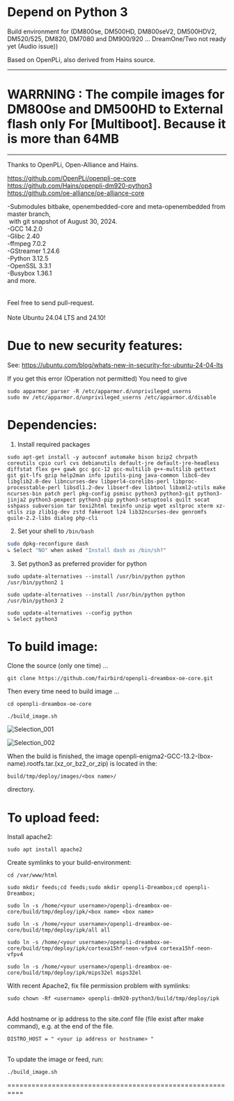 # Depend on Python 3

Build environment for (DM800se, DM500HD, DM800seV2, DM500HDV2, DM520/525, DM820, DM7080 and DM900/920 ... DreamOne/Two not ready yet (Audio issue))

Based on OpenPLi, also derived from Hains source.<br>

 ***************************************************************************************************************************
# WARRNING : The compile images for DM800se and DM500HD to External flash only For [Multiboot]. Because it is more than 64MB
 ***************************************************************************************************************************

Thanks to OpenPLi, Open-Alliance and Hains.

https://github.com/OpenPLi/openpli-oe-core<br>
https://github.com/Hains/openpli-dm920-python3<br>
https://github.com/oe-alliance/oe-alliance-core


-Submodules bitbake, openembedded-core and meta-openembedded from master branch,<br>
&nbsp;with git snapshot of August 30, 2024.<br>
-GCC 14.2.0<br>
-Glibc 2.40<br>
-ffmpeg 7.0.2<br>
-GStreamer 1.24.6<br>
-Python 3.12.5<br>
-OpenSSL 3.3.1<br>
-Busybox 1.36.1<br>
and more.<br>
<br>
<br>
Feel free to send pull-request.
<br>
<br>
Note Ubuntu 24.04 LTS and 24.10!<br>

# Due to new security features:

See:
https://ubuntu.com/blog/whats-new-in-security-for-ubuntu-24-04-lts

If you get this error (Operation not permitted) You need to give
```
sudo apparmor_parser -R /etc/apparmor.d/unprivileged_userns
sudo mv /etc/apparmor.d/unprivileged_userns /etc/apparmor.d/disable
```
# Dependencies:
1. Install required packages
```
sudo apt-get install -y autoconf automake bison bzip2 chrpath coreutils cpio curl cvs debianutils default-jre default-jre-headless diffstat flex g++ gawk gcc gcc-12 gcc-multilib g++-multilib gettext git git-lfs gzip help2man info iputils-ping java-common libc6-dev libglib2.0-dev libncurses-dev libperl4-corelibs-perl libproc-processtable-perl libsdl1.2-dev libserf-dev libtool libxml2-utils make ncurses-bin patch perl pkg-config psmisc python3 python3-git python3-jinja2 python3-pexpect python3-pip python3-setuptools quilt socat sshpass subversion tar texi2html texinfo unzip wget xsltproc xterm xz-utils zip zlib1g-dev zstd fakeroot lz4 lib32ncurses-dev genromfs guile-2.2-libs dialog php-cli
```
2. Set your shell to `/bin/bash`
```sh
sudo dpkg-reconfigure dash
↳ Select "NO" when asked "Install dash as /bin/sh?"
```
3. Set python3 as preferred provider for python
```
sudo update-alternatives --install /usr/bin/python python /usr/bin/python2 1

sudo update-alternatives --install /usr/bin/python python /usr/bin/python3 2

sudo update-alternatives --config python
↳ Select python3
```
# To build image:
Clone the source (only one time) ...
```
git clone https://github.com/fairbird/openpli-dreambox-oe-core.git
```
Then every time need to build image ...
```
cd openpli-dreambox-oe-core

./build_image.sh
```
![Selection_001](https://user-images.githubusercontent.com/1761779/130413731-c24a2ddd-ca71-437e-8734-bdfc2f8729ff.png)

![Selection_002](https://user-images.githubusercontent.com/1761779/130413735-8f2a0caf-e3f7-4264-b33e-b474ac13d245.png)

When the build is finished, the image openpli-enigma2-GCC-13.2-(box-name).rootfs.tar.(xz_or_bz2_or_zip) is located in the:
```
build/tmp/deploy/images/<box name>/
```
directory.

# To upload feed:

Install apache2:
```
sudo apt install apache2
```
Create symlinks to your build-environment:
```
cd /var/www/html

sudo mkdir feeds;cd feeds;sudo mkdir openpli-Dreambox;cd openpli-Dreambox;

sudo ln -s /home/<your username>/openpli-dreambox-oe-core/build/tmp/deploy/ipk/<box name> <box name> 

sudo ln -s /home/<your username>/openpli-dreambox-oe-core/build/tmp/deploy/ipk/all all

sudo ln -s /home/<your username>/openpli-dreambox-oe-core/build/tmp/deploy/ipk/cortexa15hf-neon-vfpv4 cortexa15hf-neon-vfpv4

sudo ln -s /home/<your username>/openpli-dreambox-oe-core/build/tmp/deploy/ipk/mips32el mips32el
```
With recent Apache2, fix file permission problem with symlinks:
```
sudo chown -Rf <username> openpli-dm920-python3/build/tmp/deploy/ipk
```
<br>Add hostname or ip address to the site.conf file (file exist after make command), e.g. at the end of the file.
```
DISTRO_HOST = " <your ip address or hostname> "
```
<br>To update the image or feed, run:
```
./build_image.sh
```
==========================================================
